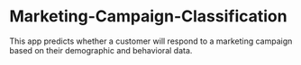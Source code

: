 # Marketing-Campaign-Classification
This app predicts whether a customer will respond to a marketing campaign based on their demographic and behavioral data.
